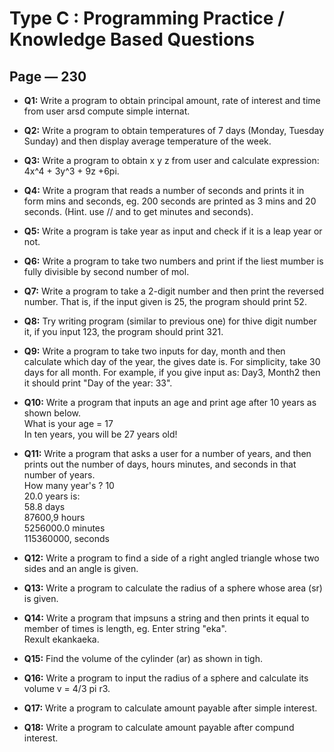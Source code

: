 # Type C : Programming Practice / Knowledge Based Questions  
## Page — 230

- **Q1:** Write a program to obtain principal amount, rate of interest and time from user arsd compute simple internat.  

- **Q2:** Write a program to obtain temperatures of 7 days (Monday, Tuesday Sunday) and then display average temperature of the week.  

- **Q3:** Write a program to obtain x y z from user and calculate expression:
4x^4 + 3y^3 + 9z +6pi.  

- **Q4:** Write a program that reads a number of seconds and prints it in form mins and seconds, eg. 200 seconds are printed as 3 mins and 20 seconds. (Hint. use // and to get minutes and seconds).  

- **Q5:** Write a program is take year as input and check if it is a leap year or not.  

- **Q6:** Write a program to take two numbers and print if the liest mumber is fully divisible by second number of mol.  

- **Q7:** Write a program to take a 2-digit number and then print the reversed number. That is, if the input given is 25, the program should print 52.  

- **Q8:** Try writing program (similar to previous one) for thive digit number it, if you input 123, the program should print 321.  

- **Q9:** Write a program to take two inputs for day, month and then calculate which day of the year, the gives date is. For simplicity, take 30 days for all month. For example, if you give input as: Day3, Month2 then it should print "Day of the year: 33".  

- **Q10:** Write a program that inputs an age and print age after 10 years as shown below.  
  What is your age = 17   
  In ten years, you will be 27 years old!  

- **Q11:** Write a program that asks a user for a number of years, and then prints out the number of days, hours minutes, and seconds in that number of years.  
  How many year's ? 10  
  20.0 years is:  
  58.8 days  
  87600,9 hours  
  5256000.0 minutes  
  115360000, seconds  

- **Q12:** Write a program to find a side of a right angled triangle whose two sides and an angle is given.  

- **Q13:** Write a program to calculate the radius of a sphere whose area (sr) is given.  

- **Q14:** Write a program that impsuns a string and then prints it equal to member of times is length, eg. Enter string "eka".  
  Rexult ekankaeka.  

- **Q15:** Find the volume of the cylinder (ar) as shown in tigh.  

- **Q16:** Write a program to input the radius of a sphere and calculate its volume v = 4/3 pi r3.  

- **Q17:** Write a program to calculate amount payable after simple interest.  

- **Q18:** Write a program to calculate amount payable after compund interest.  
